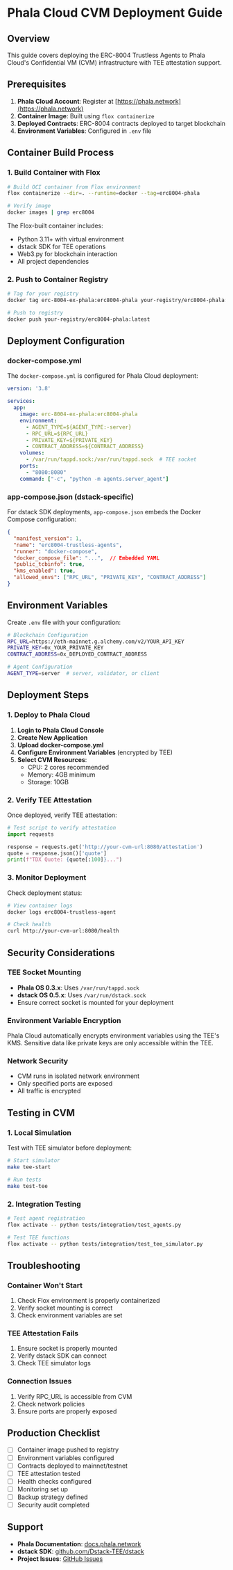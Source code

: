 # Phala Cloud CVM Deployment Guide

## Overview

This guide covers deploying the ERC-8004 Trustless Agents to Phala Cloud's Confidential VM (CVM) infrastructure with TEE attestation support.

## Prerequisites

1. **Phala Cloud Account**: Register at [https://phala.network](https://phala.network)
2. **Container Image**: Built using `flox containerize`
3. **Deployed Contracts**: ERC-8004 contracts deployed to target blockchain
4. **Environment Variables**: Configured in `.env` file

## Container Build Process

### 1. Build Container with Flox

```bash
# Build OCI container from Flox environment
flox containerize --dir=. --runtime=docker --tag=erc8004-phala

# Verify image
docker images | grep erc8004
```

The Flox-built container includes:
- Python 3.11+ with virtual environment
- dstack SDK for TEE operations
- Web3.py for blockchain interaction
- All project dependencies

### 2. Push to Container Registry

```bash
# Tag for your registry
docker tag erc-8004-ex-phala:erc8004-phala your-registry/erc8004-phala:latest

# Push to registry
docker push your-registry/erc8004-phala:latest
```

## Deployment Configuration

### docker-compose.yml

The `docker-compose.yml` is configured for Phala Cloud deployment:

```yaml
version: '3.8'

services:
  app:
    image: erc-8004-ex-phala:erc8004-phala
    environment:
      - AGENT_TYPE=${AGENT_TYPE:-server}
      - RPC_URL=${RPC_URL}
      - PRIVATE_KEY=${PRIVATE_KEY}
      - CONTRACT_ADDRESS=${CONTRACT_ADDRESS}
    volumes:
      - /var/run/tappd.sock:/var/run/tappd.sock  # TEE socket
    ports:
      - "8080:8080"
    command: ["-c", "python -m agents.server_agent"]
```

### app-compose.json (dstack-specific)

For dstack SDK deployments, `app-compose.json` embeds the Docker Compose configuration:

```json
{
  "manifest_version": 1,
  "name": "erc8004-trustless-agents",
  "runner": "docker-compose",
  "docker_compose_file": "...",  // Embedded YAML
  "public_tcbinfo": true,
  "kms_enabled": true,
  "allowed_envs": ["RPC_URL", "PRIVATE_KEY", "CONTRACT_ADDRESS"]
}
```

## Environment Variables

Create `.env` file with your configuration:

```bash
# Blockchain Configuration
RPC_URL=https://eth-mainnet.g.alchemy.com/v2/YOUR_API_KEY
PRIVATE_KEY=0x_YOUR_PRIVATE_KEY
CONTRACT_ADDRESS=0x_DEPLOYED_CONTRACT_ADDRESS

# Agent Configuration
AGENT_TYPE=server  # server, validator, or client
```

## Deployment Steps

### 1. Deploy to Phala Cloud

1. **Login to Phala Cloud Console**
2. **Create New Application**
3. **Upload docker-compose.yml**
4. **Configure Environment Variables** (encrypted by TEE)
5. **Select CVM Resources**:
   - CPU: 2 cores recommended
   - Memory: 4GB minimum
   - Storage: 10GB

### 2. Verify TEE Attestation

Once deployed, verify TEE attestation:

```python
# Test script to verify attestation
import requests

response = requests.get('http://your-cvm-url:8080/attestation')
quote = response.json()['quote']
print(f"TDX Quote: {quote[:100]}...")
```

### 3. Monitor Deployment

Check deployment status:

```bash
# View container logs
docker logs erc8004-trustless-agent

# Check health
curl http://your-cvm-url:8080/health
```

## Security Considerations

### TEE Socket Mounting

- **Phala OS 0.3.x**: Uses `/var/run/tappd.sock`
- **dstack OS 0.5.x**: Uses `/var/run/dstack.sock`
- Ensure correct socket is mounted for your deployment

### Environment Variable Encryption

Phala Cloud automatically encrypts environment variables using the TEE's KMS. Sensitive data like private keys are only accessible within the TEE.

### Network Security

- CVM runs in isolated network environment
- Only specified ports are exposed
- All traffic is encrypted

## Testing in CVM

### 1. Local Simulation

Test with TEE simulator before deployment:

```bash
# Start simulator
make tee-start

# Run tests
make test-tee
```

### 2. Integration Testing

```bash
# Test agent registration
flox activate -- python tests/integration/test_agents.py

# Test TEE functions
flox activate -- python tests/integration/test_tee_simulator.py
```

## Troubleshooting

### Container Won't Start

1. Check Flox environment is properly containerized
2. Verify socket mounting is correct
3. Check environment variables are set

### TEE Attestation Fails

1. Ensure socket is properly mounted
2. Verify dstack SDK can connect
3. Check TEE simulator logs

### Connection Issues

1. Verify RPC_URL is accessible from CVM
2. Check network policies
3. Ensure ports are properly exposed

## Production Checklist

- [ ] Container image pushed to registry
- [ ] Environment variables configured
- [ ] Contracts deployed to mainnet/testnet
- [ ] TEE attestation tested
- [ ] Health checks configured
- [ ] Monitoring set up
- [ ] Backup strategy defined
- [ ] Security audit completed

## Support

- **Phala Documentation**: [docs.phala.network](https://docs.phala.network)
- **dstack SDK**: [github.com/Dstack-TEE/dstack](https://github.com/Dstack-TEE/dstack)
- **Project Issues**: [GitHub Issues](https://github.com/your-repo/issues)